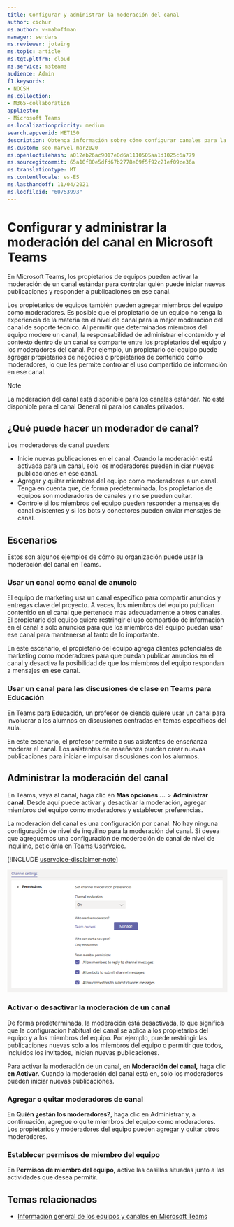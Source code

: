 ```yaml
---
title: Configurar y administrar la moderación del canal
author: cichur
ms.author: v-mahoffman
manager: serdars
ms.reviewer: jotaing
ms.topic: article
ms.tgt.pltfrm: cloud
ms.service: msteams
audience: Admin
f1.keywords:
- NOCSH
ms.collection:
- M365-collaboration
appliesto:
- Microsoft Teams
ms.localizationpriority: medium
search.appverid: MET150
description: Obtenga información sobre cómo configurar canales para la moderación en Microsoft Teams, incluido cómo agregar miembros del equipo como moderadores de canal.
ms.custom: seo-marvel-mar2020
ms.openlocfilehash: a012eb26ac9017e0d6a1110505aa1d1025c6a779
ms.sourcegitcommit: 65a10f80e5dfd67b2778e09f5f92c21ef09ce36a
ms.translationtype: MT
ms.contentlocale: es-ES
ms.lasthandoff: 11/04/2021
ms.locfileid: "60753993"
---
```

# <a name="set-up-and-manage-channel-moderation-in-microsoft-teams"></a>Configurar y administrar la moderación del canal en Microsoft Teams

En Microsoft Teams, los propietarios de equipos pueden activar la moderación de un canal estándar para controlar quién puede iniciar nuevas publicaciones y responder a publicaciones en ese canal.

Los propietarios de equipos también pueden agregar miembros del equipo como moderadores. Es posible que el propietario de un equipo no tenga la experiencia de la materia en el nivel de canal para la mejor moderación del canal de soporte técnico. Al permitir que determinados miembros del equipo modere un canal, la responsabilidad de administrar el contenido y el contexto dentro de un canal se comparte entre los propietarios del equipo y los moderadores del canal. Por ejemplo, un propietario del equipo puede agregar propietarios de negocios o propietarios de contenido como moderadores, lo que les permite controlar el uso compartido de información en ese canal.

> [!NOTE]
> La moderación del canal está disponible para los canales estándar. No está disponible para el canal General ni para los canales privados.

## <a name="what-can-a-channel-moderator-do"></a>¿Qué puede hacer un moderador de canal?

Los moderadores de canal pueden:

- Inicie nuevas publicaciones en el canal. Cuando la moderación está activada para un canal, solo los moderadores pueden iniciar nuevas publicaciones en ese canal.
- Agregar y quitar miembros del equipo como moderadores a un canal. Tenga en cuenta que, de forma predeterminada, los propietarios de equipos son moderadores de canales y no se pueden quitar.
- Controle si los miembros del equipo pueden responder a mensajes de canal existentes y si los bots y conectores pueden enviar mensajes de canal.

## <a name="scenarios"></a>Escenarios

Estos son algunos ejemplos de cómo su organización puede usar la moderación del canal en Teams.

### <a name="use-a-channel-as-an-announcement-channel"></a>Usar un canal como canal de anuncio

El equipo de marketing usa un canal específico para compartir anuncios y entregas clave del proyecto. A veces, los miembros del equipo publican contenido en el canal que pertenece más adecuadamente a otros canales. El propietario del equipo quiere restringir el uso compartido de información en el canal a solo anuncios para que los miembros del equipo puedan usar ese canal para mantenerse al tanto de lo importante.

En este escenario, el propietario del equipo agrega clientes potenciales de marketing como moderadores para que puedan publicar anuncios en el canal y desactiva la posibilidad de que los miembros del equipo respondan a mensajes en ese canal.

### <a name="use-a-channel-for-class-discussions-in-teams-for-education"></a>Usar un canal para las discusiones de clase en Teams para Educación

En Teams para Educación, un profesor de ciencia quiere usar un canal para involucrar a los alumnos en discusiones centradas en temas específicos del aula.

En este escenario, el profesor permite a sus asistentes de enseñanza moderar el canal. Los asistentes de enseñanza pueden crear nuevas publicaciones para iniciar e impulsar discusiones con los alumnos.

## <a name="manage-channel-moderation"></a>Administrar la moderación del canal

En Teams, vaya al canal, haga clic en **Más opciones ...**  >  **Administrar canal**. Desde aquí puede activar y desactivar la moderación, agregar miembros del equipo como moderadores y establecer preferencias.

La moderación del canal es una configuración por canal. No hay ninguna configuración de nivel de inquilino para la moderación del canal. Si desea que agreguemos una configuración de moderación de canal de nivel de inquilino, peticiónla en [Teams UserVoice](https://microsoftteams.uservoice.com/).

[!INCLUDE [uservoice-disclaimer-note](includes/uservoice-disclaimer-note.md)]

![preferencias para administrar canal-moderación-en-teams.](media/manage-channel-moderation-in-teams-preferences.png)

### <a name="turn-on-or-turn-off-moderation-for-a-channel"></a>Activar o desactivar la moderación de un canal

De forma predeterminada, la moderación está desactivada, lo que significa que la configuración habitual del canal se aplica a los propietarios del equipo y a los miembros del equipo. Por ejemplo, puede restringir las publicaciones nuevas solo a los miembros del equipo o permitir que todos, incluidos los invitados, inicien nuevas publicaciones.

Para activar la moderación de un canal, en **Moderación del canal,** haga clic **en Activar**. Cuando la moderación del canal está en, solo los moderadores pueden iniciar nuevas publicaciones. 

### <a name="add-or-remove-channel-moderators"></a>Agregar o quitar moderadores de canal

En **Quién ¿están los moderadores?**, haga clic en Administrar y, a continuación, agregue o quite miembros del equipo como moderadores.  Los propietarios y moderadores del equipo pueden agregar y quitar otros moderadores.  

### <a name="set-team-member-permissions"></a>Establecer permisos de miembro del equipo

En **Permisos de miembro del equipo,** active las casillas situadas junto a las actividades que desea permitir.

## <a name="related-topics"></a>Temas relacionados

- [Información general de los equipos y canales en Microsoft Teams](teams-channels-overview.md)
